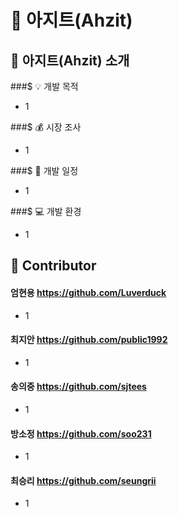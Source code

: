 :city_sunset: 아지트(Ahzit)
===========================

:information_desk_person: 아지트(Ahzit) 소개
------------------------------
###$ :bulb: 개발 목적   
* 1

###$ :moneybag: 시장 조사   
* 1

###$ :calendar: 개발 일정   
* 1

###$ :computer: 개발 환경   
* 1

:clap: Contributor
---------------
#### 엄현용 https://github.com/Luverduck
* 1   

#### 최지안 https://github.com/public1992
* 1   

#### 송의중 https://github.com/sjtees
* 1   

#### 방소정 https://github.com/soo231
* 1   

#### 최승리 https://github.com/seungrii
* 1   
